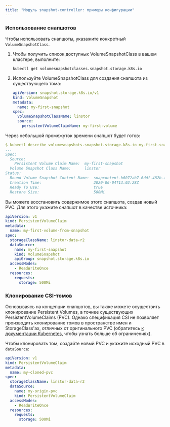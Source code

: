 ```yaml
---
title: "Модуль snapshot-controller: примеры конфигурации"
---
```


### Использование снапшотов

Чтобы использовать снапшоты, указажите конкретный `VolumeSnapshotClass`.
1. Чтобы получить список доступных VolumeSnapshotClass в вашем кластере, выполните:

    ```shell
   kubectl get volumesnapshotclasses.snapshot.storage.k8s.io
   ```

2. Используйте VolumeSnapshotClass для создания снапшота из существующего тома:

   ```yaml
   apiVersion: snapshot.storage.k8s.io/v1
   kind: VolumeSnapshot
   metadata:
     name: my-first-snapshot
   spec:
     volumeSnapshotClassName: linstor
     source:
       persistentVolumeClaimName: my-first-volume
   ```

Через небольшой промежуток времени снапшот будет готов:

```yaml
$ kubectl describe volumesnapshots.snapshot.storage.k8s.io my-first-snapshot
...
Spec:
  Source:
    Persistent Volume Claim Name:  my-first-snapshot
  Volume Snapshot Class Name:      linstor
Status:
  Bound Volume Snapshot Content Name:  snapcontent-b6072ab7-6ddf-482b-a4e3-693088136d2c
  Creation Time:                       2020-06-04T13:02:28Z
  Ready To Use:                        true
  Restore Size:                        500Mi
```

Вы можете восстановить содержимое этого снапшота, создав новый PVC. Для этого укажите снапшот в качестве источника:

```yaml
apiVersion: v1
kind: PersistentVolumeClaim
metadata:
  name: my-first-volume-from-snapshot
spec:
  storageClassName: linstor-data-r2
  dataSource:
    name: my-first-snapshot
    kind: VolumeSnapshot
    apiGroup: snapshot.storage.k8s.io
  accessModes:
    - ReadWriteOnce
  resources:
    requests:
      storage: 500Mi
```

### Клонирование CSI-томов

Основываясь на концепции снапшотов, вы также можете осуществить клонирование Persistent Volumes, а точнее существующих PersistentVolumeClaims (PVC).
Однако спецификация CSI не позволяет производить клонирование томов в пространстве имен и StorageClass'ах, отличных от оригинального PVC
(обратитесь [к документации Kubernetes](https://kubernetes.io/docs/concepts/storage/volume-pvc-datasource/), чтобы узнать больше об ограничениях).

Чтобы клонировать том, создайте новый PVC и укажите исходный PVC в `dataSource`:

```yaml
apiVersion: v1
kind: PersistentVolumeClaim
metadata:
  name: my-cloned-pvc
spec:
  storageClassName: linstor-data-r2
  dataSource:
    name: my-origin-pvc
    kind: PersistentVolumeClaim
  accessModes:
    - ReadWriteOnce
  resources:
    requests:
      storage: 500Mi
```
